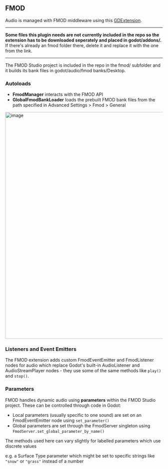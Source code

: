 ## FMOD
Audio is managed with FMOD middleware using this [GDExtension](https://github.com/utopia-rise/fmod-gdextension).
***

**Some files this plugin needs are not currently included in the repo so the extension has to be downloaded seperately and placed in godot/addons/.** If there's already an fmod folder there, delete it and replace it with the one from the link.
***
The FMOD Studio project is included in the repo in the fmod/ subfolder and it builds its bank files in godot/audio/fmod banks/Desktop.
### Autoloads
- **FmodManager** interacts with the FMOD API
- **GlobalFmodBankLoader** loads the prebuilt FMOD bank files from the path specified in Advanced Settings > Fmod > General
<img width="723" alt="image" src="https://github.com/user-attachments/assets/ce978e90-113f-4856-b5d9-9caa3b1a49d6" />

### Listeners and Event Emitters
The FMOD extension adds custom FmodEventEmitter and FmodListener nodes for audio which replace Godot's built-in AudioListener and AudioStreamPlayer nodes - they use some of the same methods like `play()` and `stop()`.
### Parameters
FMOD handles dynamic audio using **parameters** within the FMOD Studio project. These can be controlled through code in Godot:
- Local parameters (usually specific to one sound) are set on an FmodEventEmitter node using `set_parameter()`
- Global parameters are set through the FmodServer singleton using `FmodServer.set_global_parameter_by_name()`

The methods used here can vary slightly for labelled parameters which use discrete values

e.g. a Surface Type parameter which might be set to specific strings like `"snow"` or `"grass"` instead of a number